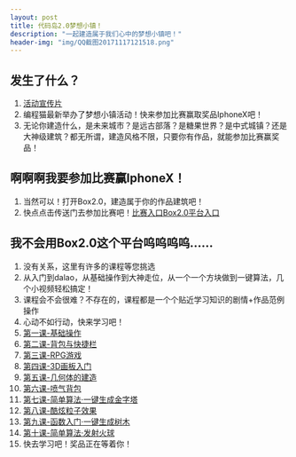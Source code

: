 ```yaml
---
layout: post
title: 代码岛2.0梦想小镇！
description: "一起建造属于我们心中的梦想小镇吧！"
header-img: "img/QQ截图20171117121518.png"
---
```


## 发生了什么？
1. [活动宣传片](https://www.bilibili.com/video/av16398910/)
2. 编程猫最新举办了梦想小镇活动！快来参加比赛赢取奖品IphoneX吧！
3. 无论你建造什么，是未来城市？是远古部落？是糖果世界？是中式城镇？还是大神级建筑？都无所谓，建造风格不限，只要你有作品，就能参加比赛赢奖品！

## 啊啊啊我要参加比赛赢IphoneX！
1. 当然可以！打开Box2.0，建造属于你的作品建筑吧！
2. 快点点击传送门去参加比赛吧！[比赛入口](https://www.codemao.cn/wiki/forum/7513)[Box2.0平台入口](https://box.codemao.cn/)

## 我不会用Box2.0这个平台呜呜呜呜……
1. 没有关系，这里有许多的课程等您挑选
2. 从入门到dalao，从基础操作到大神走位，从一个一个方块做到一键算法，几个小视频轻松搞定！
3. 课程会不会很难？不存在的，课程都是一个个贴近学习知识的剧情+作品范例操作
4. 心动不如行动，快来学习吧！
5. [第一课-基础操作](http://video.codemao.cn/lesson/boxgkk-L1-jbcz-1sdfca-V1.0.mp4)
6. [第二课-背包与快捷栏](http://video.codemao.cn/lesson/boxgkk-L2-bbhkjl-4gh1cb-V1.0.mp4)
7. [第三课-RPG游戏](http://video.codemao.cn/lesson/boxgkk-L3-rpgyx-dg68gc-V1.0.mp4)
8. [第四课-3D画板入门](http://video.codemao.cn/lesson/boxgkk-L4-3dhbrm-2dh2d-V1.0.mp4)
9. [第五课-几何体的建造](http://video.codemao.cn/lesson/boxgkk-L5-jhtdjz-sdh3k8-V1.0.mp4)
10. [第六课-喷气背包](http://video.codemao.cn/lesson/boxgkk-L6-pqbb-u89ej2-V1.0.mp4)
11. [第七课-简单算法·一键生成金字塔](http://video.codemao.cn/lesson/boxgkk-L7-kxlzxg-p0nwb4-V1.0.mp4)
12. [第八课-酷炫粒子效果](http://video.codemao.cn/lesson/boxgkk-L8-yjscjzt-udlq32-V1.0.mp4)
13. [第九课-函数入门·一键生成树木](http://video.codemao.cn/lesson/boxgkk-L9-hsrmyjscsm-dg232l-V1.0.mp4)
14. [第十课-简单算法·发射火球](http://video.codemao.cn/lesson/boxgkk-L10-jdsffshq-l32gbn-V1.0.mp4)
15. 快去学习吧！奖品正在等着你！
